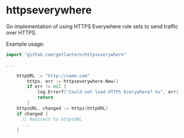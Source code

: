 # httpseverywhere
Go implementation of using HTTPS Everywhere rule sets to send traffic over HTTPS.

Example usage:

```go
import "github.com/getlantern/httpseverywhere"

...

    httpURL := "http://name.com"
		https, err := httpseverywhere.New()
		if err != nil {
			log.Errorf("Could not load HTTPS Everywhere? %v", err)
			return
		}
    httpsURL, changed := https(httpURL)
    if changed {
      // Redirect to httpsURL 
      ...
    }
```
